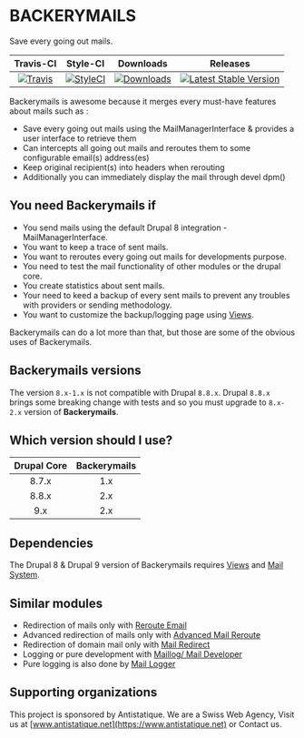 # BACKERYMAILS

Save every going out mails.

|       Travis-CI        |        Style-CI         |        Downloads        |         Releases         |
|:----------------------:|:-----------------------:|:-----------------------:|:------------------------:|
| [![Travis](https://img.shields.io/travis/antistatique/drupal-backerymails.svg?style=flat-square)](https://travis-ci.org/antistatique/drupal-backerymails) | [![StyleCI](https://styleci.io/repos/85471768/shield)](https://styleci.io/repos/85471768) | [![Downloads](https://img.shields.io/badge/downloads-8.x--1.x-green.svg?style=flat-square)](https://ftp.drupal.org/files/projects/backerymails-8.x-1.x-dev.tar.gz) | [![Latest Stable Version](https://img.shields.io/badge/release-v1.3.x--dev-blue.svg?style=flat-square)](https://www.drupal.org/project/backerymails/releases) |

Backerymails is awesome because it merges every must-have features about mails such as :

- Save every going out mails using the MailManagerInterface & provides a user interface to retrieve them
- Can intercepts all going out mails and reroutes them to some configurable email(s) address(es)
- Keep original recipient(s) into headers when rerouting
- Additionally you can immediately display the mail through devel dpm()

## You need Backerymails if

- You send mails using the default Drupal 8 integration - MailManagerInterface.
- You want to keep a trace of sent mails.
- You want to reroutes every going out mails for developments purpose.
- You need to test the mail functionality of other modules or the drupal core.
- You create statistics about sent mails.
- Your need to keed a backup of every sent mails to prevent any troubles with providers or sending methodology.
- You want to customize the backup/logging page using [Views](https://www.drupal.org/project/views).

Backerymails can do a lot more than that, but those are some of the obvious uses of Backerymails.

## Backerymails versions

The version `8.x-1.x` is not compatible with Drupal `8.8.x`.
Drupal `8.8.x` brings some breaking change with tests and so you
must upgrade to `8.x-2.x` version of **Backerymails**.

## Which version should I use?

|Drupal Core|Backerymails|
|:---------:|:----------:|
|8.7.x      |1.x         |
|8.8.x      |2.x         |
|9.x        |2.x         |

## Dependencies

The Drupal 8 & Drupal 9 version of Backerymails requires [Views](https://www.drupal.org/project/views) and [Mail System](https://www.drupal.org/project/mailsystem).

## Similar modules

- Redirection of mails only with [Reroute Email](https://www.drupal.org/project/reroute_email)
- Advanced redirection of mails only with [Advanced Mail Reroute](https://www.drupal.org/project/advanced_mail_reroute)
- Redirection of domain mail only with [Mail Redirect](https://www.drupal.org/project/mail_redirect)
- Logging or pure development with [Maillog/ Mail Developer](https://www.drupal.org/project/maillog)
- Pure logging is also done by [Mail Logger](https://www.drupal.org/project/mail_logger)

## Supporting organizations

This project is sponsored by Antistatique. We are a Swiss Web Agency,
Visit us at [www.antistatique.net](https://www.antistatique.net) or Contact us.
